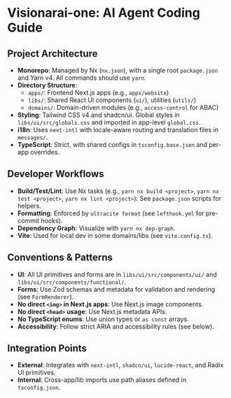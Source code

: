 # Visionarai-one: AI Agent Coding Guide

## Project Architecture

- **Monorepo**: Managed by Nx (`nx.json`), with a single root `package.json` and Yarn v4. All commands should use `yarn`.
- **Directory Structure**:
  - `apps/`: Frontend Next.js apps (e.g., `apps/website`)
  - `libs/`: Shared React UI components (`ui/`), utilities (`utils/`)
  - `domains/`: Domain-driven modules (e.g., `access-control` for ABAC)
- **Styling**: Tailwind CSS v4 and shadcn/ui. Global styles in `libs/ui/src/globals.css` and imported in app-level `global.css`.
- **i18n**: Uses `next-intl` with locale-aware routing and translation files in `messages/`.
- **TypeScript**: Strict, with shared configs in `tsconfig.base.json` and per-app overrides.

## Developer Workflows

- **Build/Test/Lint**: Use Nx tasks (e.g., `yarn nx build <project>`, `yarn nx test <project>`, `yarn nx lint <project>`). See `package.json` scripts for helpers.
- **Formatting**: Enforced by `ultracite format` (see `lefthook.yml` for pre-commit hooks).
- **Dependency Graph**: Visualize with `yarn nx dep-graph`.
- **Vite**: Used for local dev in some domains/libs (see `vite.config.ts`).

## Conventions & Patterns

- **UI**: All UI primitives and forms are in `libs/ui/src/components/ui/` and `libs/ui/src/components/functional/`.
- **Forms**: Use Zod schemas and metadata for validation and rendering (see `FormRenderer`).
- **No direct `<img>` in Next.js apps**: Use Next.js image components.
- **No direct `<head>` usage**: Use Next.js metadata APIs.
- **No TypeScript enums**: Use union types or `as const` arrays.
- **Accessibility**: Follow strict ARIA and accessibility rules (see below).

## Integration Points

- **External**: Integrates with `next-intl`, `shadcn/ui`, `lucide-react`, and Radix UI primitives.
- **Internal**: Cross-app/lib imports use path aliases defined in `tsconfig.json`.
